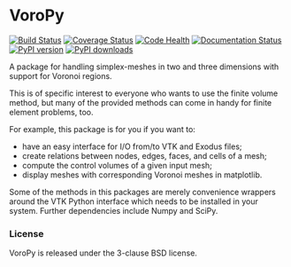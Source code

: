 # VoroPy

[![Build Status](https://travis-ci.org/nschloe/voropy.svg?branch=master)](https://travis-ci.org/nschloe/voropy)
[![Coverage Status](https://img.shields.io/coveralls/nschloe/voropy.svg)](https://coveralls.io/r/nschloe/voropy?branch=master)
[![Code Health](https://landscape.io/github/nschloe/voropy/master/landscape.png)](https://landscape.io/github/nschloe/voropy/master)
[![Documentation Status](https://readthedocs.org/projects/voropy/badge/?version=latest)](https://readthedocs.org/projects/voropy/?badge=latest)
[![PyPI version](https://badge.fury.io/py/voropy.svg)](http://badge.fury.io/py/voropy)
[![PyPI downloads](https://img.shields.io/pypi/dm/voropy.svg)](https://img.shields.io/pypi/dm/voropy.svg)

A package for handling simplex-meshes in two and three dimensions with support for Voronoi regions.

This is of specific interest to everyone who wants to use the finite volume method, but many of the provided methods can come in handy for finite element problems, too.

For example, this package is for you if you want to:

* have an easy interface for I/O from/to VTK and Exodus files;
* create relations between nodes, edges, faces, and cells of a mesh;
* compute the control volumes of a given input mesh;
* display meshes with corresponding Voronoi meshes in matplotlib.

Some of the methods in this packages are merely convenience wrappers around the VTK Python interface which needs to be installed in your system. Further dependencies include Numpy and SciPy.

### License

VoroPy is released under the 3-clause BSD license.
